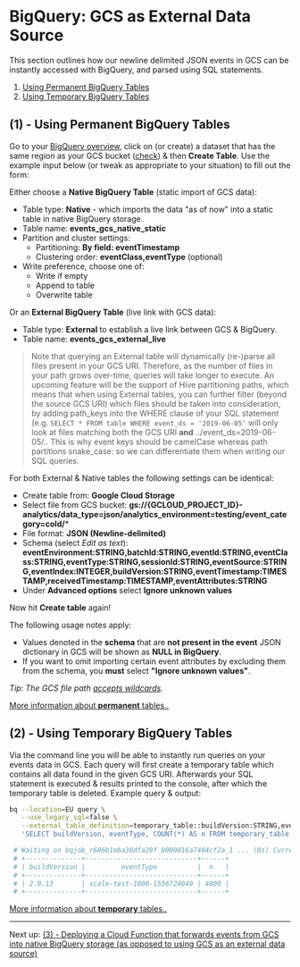 # BigQuery: GCS as External Data Source

This section outlines how our newline delimited JSON events in GCS can be instantly accessed with BigQuery, and parsed using SQL statements.

1. [Using Permanent BigQuery Tables](#1---using-permanent-bigquery-tables)
2. [Using Temporary BigQuery Tables](#2---using-temporary-bigquery-tables)

## (1) - Using Permanent BigQuery Tables

Go to your [BigQuery overview](https://console.cloud.google.com/bigquery), click on (or create) a dataset that has the same region as your GCS bucket ([check](https://console.cloud.google.com/storage/)) & then **Create Table**. Use the example input below (or tweak as appropriate to your situation) to fill out the form:

Either choose a **Native BigQuery Table** (static import of GCS data):

- Table type: **Native** - which imports the data "as of now" into a static table in native BigQuery storage.
- Table name: **events\_gcs\_native\_static**
- Partition and cluster settings:
    + Partitioning: **By field: eventTimestamp**
    + Clustering order: **eventClass,eventType** (optional)
- Write preference, choose one of:
    + Write if empty
    + Append to table
    + Overwrite table

Or an **External BigQuery Table** (live link with GCS data):

- Table type: **External** to establish a live link between GCS & BigQuery.
- Table name: **events\_gcs\_external\_live**

> Note that querying an External table will dynamically (re-)parse all files present in your GCS URI. Therefore, as the number of files in your path grows over-time, queries will take longer to execute. An upcoming feature will be the support of Hive partitioning paths, which means that when using External tables, you can further filter (beyond the source GCS URI) which files should be taken into consideration, by adding path_keys into the WHERE clause of your SQL statement (e.g. `SELECT * FROM table WHERE event_ds = '2019-06-05'` will only look at files matching both the GCS URI **and** ../event\_ds=2019-06-05/.. This is why event keys should be camelCase whereas path partitions snake_case: so we can differentiate them when writing our SQL queries.

For both External & Native tables the following settings can be identical:

- Create table from: **Google Cloud Storage**
- Select file from GCS bucket: **gs://{GCLOUD_PROJECT_ID}-analytics/data\_type=json/analytics\_environment=testing/event\_category=cold/***
- File format: **JSON (Newline-delimited)**
- Schema (select _Edit as text_): **eventEnvironment:STRING,batchId:STRING,eventId:STRING,eventClass:STRING,eventType:STRING,sessionId:STRING,eventSource:STRING,eventIndex:INTEGER,buildVersion:STRING,eventTimestamp:TIMESTAMP,receivedTimestamp:TIMESTAMP,eventAttributes:STRING**
- Under **Advanced options** select **Ignore unknown values**

Now hit **Create table** again!

The following usage notes apply:

- Values denoted in the **schema** that are **not present in the event** JSON dictionary in GCS will be shown as **NULL in BigQuery**.
- If you want to omit importing certain event attributes by excluding them from the schema, you **must** select **"Ignore unknown values"**.

_Tip: The GCS file path [accepts wildcards](https://cloud.google.com/bigquery/external-data-cloud-storage#wildcard-support)._

[More information about **permanent** tables..](https://cloud.google.com/bigquery/external-data-cloud-storage#permanent-tables)

## (2) - Using Temporary BigQuery Tables

Via the command line you will be able to instantly run queries on your events data in GCS. Each query will first create a temporary table which contains all data found in the given GCS URI. Afterwards your SQL statement is executed & results printed to the console, after which the temporary table is deleted. Example query & output:

```bash
bq --location=EU query \
   --use_legacy_sql=false \
   --external_table_definition=temporary_table::buildVersion:STRING,eventType:STRING@NEWLINE_DELIMITED_JSON=gs://{GCLOUD_PROJECT_ID}-analytics/data_type=json/analytics_environment=testing/event_category=cold/\* \
   'SELECT buildVersion, eventType, COUNT(*) AS n FROM temporary_table GROUP BY 1, 2;'

 # Waiting on bqjob_r686b1eba38dfa29f_0000016a7404cf2a_1 ... (0s) Current status: DONE   
 # +--------------+----------------------------+------+
 # | buildVersion |         eventType          |  n   |
 # +--------------+----------------------------+------+
 # | 2.0.13       | scale-test-1000-1556724049 | 4000 |
 # +--------------+----------------------------+------+
```

[More information about **temporary** tables..](https://cloud.google.com/bigquery/external-data-cloud-storage#temporary-tables)

---

Next up: [(3) - Deploying a Cloud Function that forwards events from GCS into native BigQuery storage (as opposed to using GCS as an external data source)](https://github.com/improbable/online-services/blob/analytics/docs/analytics-pipeline/3-bigquery-cloud-function.md)
